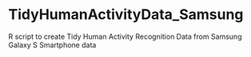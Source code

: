 # TidyHumanActivityData_Samsung
R script to create Tidy Human Activity Recognition Data from Samsung Galaxy S Smartphone data

